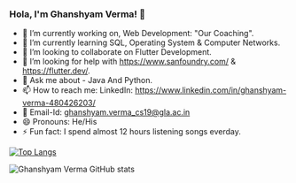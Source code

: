 ### Hola, I'm Ghanshyam Verma! 👋

- 🔭 I’m currently working on, Web Development: "Our Coaching".
- 🌱 I’m currently learning SQL, Operating System & Computer Networks.
- 👯 I’m looking to collaborate on Flutter Development.
- 🤔 I’m looking for help with https://www.sanfoundry.com/ & https://flutter.dev/.
- 💬 Ask me about - Java And Python.
- 📫 How to reach me: LinkedIn: https://www.linkedin.com/in/ghanshyam-verma-480426203/
- :email:             Email-Id: ghanshyam.verma_cs19@gla.ac.in
- 😄 Pronouns: He/His
- ⚡ Fun fact: I spend almost 12 hours listening songs everday.

<!-- -![gitImages](https://user-images.githubusercontent.com/67820202/112162579-3156bc80-8c12-11eb-97b6-2195cb0ca94d.jpg) -->
<!-- <h3 align="left">Languages and Tools:</h3>
<p align="left"> <a href="https://www.cprogramming.com/" target="_blank"> <img src="https://raw.githubusercontent.com/devicons/devicon/master/icons/c/c-original.svg" alt="c" width="40" height="40"/> </a> <a href="https://dart.dev" target="_blank"> <img src="https://www.vectorlogo.zone/logos/dartlang/dartlang-icon.svg" alt="dart" width="40" height="40"/> </a> <a href="https://flutter.dev" target="_blank"> <img src="https://www.vectorlogo.zone/logos/flutterio/flutterio-icon.svg" alt="flutter" width="40" height="40"/> </a> <a href="https://www.java.com" target="_blank"> <img src="https://raw.githubusercontent.com/devicons/devicon/master/icons/java/java-original.svg" alt="java" width="40" height="40"/> </a> <a href="https://developer.mozilla.org/en-US/docs/Web/JavaScript" target="_blank"> <img src="https://raw.githubusercontent.com/devicons/devicon/master/icons/javascript/javascript-original.svg" alt="javascript" width="40" height="40"/> </a> <a href="https://www.linux.org/" target="_blank"> <img src="https://raw.githubusercontent.com/devicons/devicon/master/icons/linux/linux-original.svg" alt="linux" width="40" height="40"/> </a> <a href="https://www.mysql.com/" target="_blank"> <img src="https://raw.githubusercontent.com/devicons/devicon/master/icons/mysql/mysql-original-wordmark.svg" alt="mysql" width="40" height="40"/> </a> <a href="https://www.python.org" target="_blank"> <img src="https://raw.githubusercontent.com/devicons/devicon/master/icons/python/python-original.svg" alt="python" width="40" height="40"/> </a> </p> -->

[![Top Langs](https://github-readme-stats.vercel.app/api/top-langs/?username=ghanshyamverma4654&layout=compact)](https://github.com/ghanhshyamverma4654/github-readme-stats)

![Ghanshyam Verma GitHub stats](https://github-readme-stats.vercel.app/api?username=ghanshyamverma4654&show_icons=true&theme=radical)

